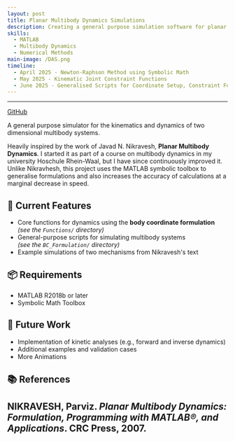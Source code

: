 ```yaml
---
layout: post
title: Planar Multibody Dynamics Simulations
description: Creating a general purpose simulation software for planar multibody dynamics in MATLAB.
skills: 
  - MATLAB
  - Multibody Dynamics
  - Numerical Methods
main-image: /DAS.png
timeline:
  - April 2025 - Newton-Raphson Method using Symbolic Math
  - May 2025 - Kinematic Joint Constraint Functions
  - June 2025 - Generalised Scripts for Coordinate Setup, Constraint Formulation and Kinematic Analysis (time loop)
---
```


---
[GitHub](https://github.com/jcchincheong-bb/MBD_Simulations)

A general purpose simulator for the kinematics and dynamics of two dimensional multibody systems. 

Heavily inspired by the work of Javad N. Nikravesh, **Planar Multibody Dynamics**. I started it as part of a course on multibody dynamics in my university Hoschule Rhein-Waal, but I have since continuously improved it. Unlike Nikravhesh, this project uses the MATLAB symbolic toolbox to generalise formulations and also increases the accuracy of calculations at a marginal decrease in speed. 

## 🔧 Current Features
- Core functions for dynamics using the **body coordinate formulation**  
  *(see the `Functions/` directory)*
- General-purpose scripts for simulating multibody systems  
  *(see the `BC_Formulation/` directory)*
- Example simulations of two mechanisms from Nikravesh's text

## 📦 Requirements
- MATLAB R2018b or later
- Symbolic Math Toolbox 

## 🚧 Future Work
- Implementation of kinetic analyses (e.g., forward and inverse dynamics)
- Additional examples and validation cases
- More Animations
  
## 📚 References
NIKRAVESH, Parviz. *Planar Multibody Dynamics: Formulation, Programming with MATLAB®, and Applications*. CRC Press, 2007.
---